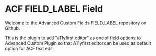 # ACF FIELD_LABEL Field

Welcome to the Advanced Custom Fields FIELD_LABEL repository on Github.

This is the plugin to add "a11yfirst editor" as one of field options to Advanced Custom Plugin so that A11yfirst editor can be used as default option for ACF text edit. 
